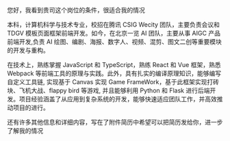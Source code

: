 您好，我看到贵司这个岗位的条件，很适合我的情况

本科，计算机科学与技术专业，校招在腾讯 CSIG Wecity 团队，主要负责会议和 TDGV 模板页面框架前端开发。如今，在北京一览 AI 团队，主要从事 AIGC 产品前端开发,负责 AI 绘图、编剧、海报、数字人、视频、混剪、图文二创等重要模块的开发与重构。

在技术上，熟练掌握 JavaScript 和 TypeScript，熟练 React 和 Vue 框架，熟悉 Webpack 等前端工具的原理与实践。此外，具有扎实的编译原理知识，能够编写自定义工具链, 实现基于 Canvas 实现 Game FrameWork，基于此框架实现打砖块、飞机大战、flappy bird 等游戏, 并且能够利用 Python 和 Flask 进行后端开发。项目经验涵盖了从应用到复杂系统的开发，能够快速适应团队工作，并高效推动项目的进行。

还有许多其他信息和详细内容，写在了附件简历中希望可以把简历发给你，进一步了解我的情况
